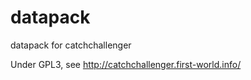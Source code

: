 datapack
========

datapack for catchchallenger

Under GPL3, see http://catchchallenger.first-world.info/
